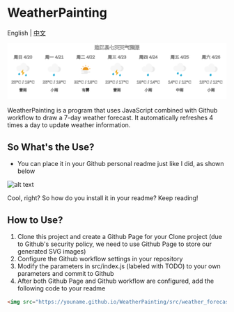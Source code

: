 # WeatherPainting 

English | [中文](README_CN.md)

![alt text](src/weather_forecast.svg)


WeatherPainting is a program that uses JavaScript combined with Github workflow to draw a 7-day weather forecast. It automatically refreshes 4 times a day to update weather information.

## So What's the Use?

- You can place it in your Github personal readme just like I did, as shown below

![alt text](image.png)

Cool, right? So how do you install it in your readme? Keep reading!

## How to Use?

1. Clone this project and create a Github Page for your Clone project (due to Github's security policy, we need to use Github Page to store our generated SVG images)
2. Configure the Github workflow settings in your repository
3. Modify the parameters in src/index.js (labeled with TODO) to your own parameters and commit to Github
4. After both Github Page and Github workflow are configured, add the following code to your readme

```markdown
<img src="https://youname.github.io/WeatherPainting/src/weather_forecast.svg" />
```
